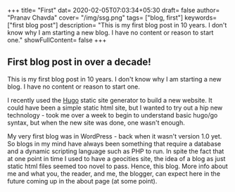 +++
title= "First"
dat= 2020-02-05T07:03:34+05:30
draft= false
author= "Pranav Chavda"
cover=  "/img/ssg.png"
tags= ["blog, first"]
keywords= ["first blog post"]
description= "This is my first blog post in 10 years. I don't know why I am starting a new blog. I have no content or reason to start one."
showFullContent= false
+++
## First blog post in over a decade!
This is my first blog post in 10 years. I don't know why I am starting a new blog. I have no content or reason to start one.

I recently used the [Hugo](https;//gohugo.io) static site generator to build a new website. It could have been a simple static html site, but I wanted to try out a hip new technology - took me over a week to begin to understand basic hugo/go syntax, but when the new site was done, one wasn't enough.

My very first blog was in WordPress - back when it wasn't version 1.0 yet. So blogs in my mind have always been something that require a database and a dynamic scripting language such as PHP to run. In spite the fact that at one point in time I used to have a geocities site, the idea of a blog as just static html files seemed too novel to pass. Hence, this blog. More info about me and what you, the reader, and me, the blogger, can expect here in the future coming up in the about page (at some point).
